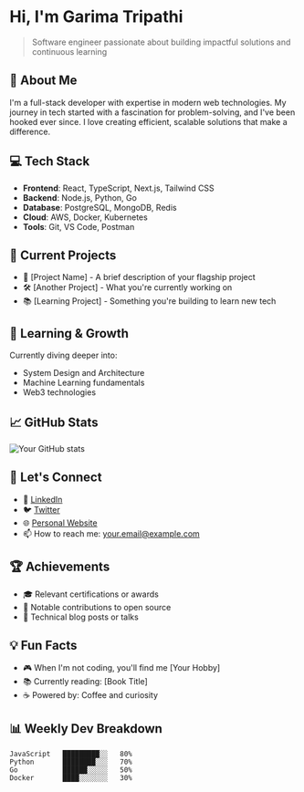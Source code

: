 #  Hi, I'm Garima Tripathi

> Software engineer passionate about building impactful solutions and continuous learning

## 🚀 About Me
I'm a full-stack developer with expertise in modern web technologies. My journey in tech started with a fascination for problem-solving, and I've been hooked ever since. I love creating efficient, scalable solutions that make a difference.

## 💻 Tech Stack
- **Frontend**: React, TypeScript, Next.js, Tailwind CSS
- **Backend**: Node.js, Python, Go
- **Database**: PostgreSQL, MongoDB, Redis
- **Cloud**: AWS, Docker, Kubernetes
- **Tools**: Git, VS Code, Postman

## 🔭 Current Projects
- 🌟 [Project Name] - A brief description of your flagship project
- 🛠️ [Another Project] - What you're currently working on
- 📚 [Learning Project] - Something you're building to learn new tech

## 🌱 Learning & Growth
Currently diving deeper into:
- System Design and Architecture
- Machine Learning fundamentals
- Web3 technologies

## 📈 GitHub Stats
![Your GitHub stats](https://github-readme-stats.vercel.app/api?username=yourusername&show_icons=true&theme=radical)

## 🤝 Let's Connect
- 💼 [LinkedIn](your-linkedin-url)
- 🐦 [Twitter](your-twitter-url)
- 🌐 [Personal Website](your-website-url)
- 📫 How to reach me: your.email@example.com

## 🏆 Achievements
- 🎓 Relevant certifications or awards
- 🌟 Notable contributions to open source
- 📝 Technical blog posts or talks

## 💡 Fun Facts
- 🎮 When I'm not coding, you'll find me [Your Hobby]
- 📚 Currently reading: [Book Title]
- ☕ Powered by: Coffee and curiosity

## 📊 Weekly Dev Breakdown
```text
JavaScript   █████████░░   80%
Python       ████████░░░   70%
Go           ██████░░░░░   50%
Docker       ████░░░░░░░   30%
```
